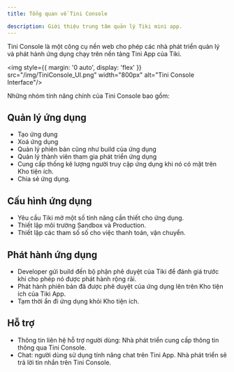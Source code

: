 ```yaml
---
title: Tổng quan về Tini Console

description: Giới thiệu trung tâm quản lý Tiki mini app.
---
```


Tini Console là một công cụ nền web cho phép các nhà phát triển quản lý và phát hành ứng dụng chạy trên nền tảng Tini App của Tiki.

<img style={{ margin: '0 auto', display: 'flex' }} src="/img/TiniConsole_UI.png" width="800px" alt="Tini Console Interface"/>

Những nhóm tính năng chính của Tini Console bao gồm:

## Quản lý ứng dụng

- Tạo ứng dụng
- Xoá ứng dụng
- Quản lý phiên bản cũng như build của ứng dụng
- Quản lý thành viên tham gia phát triển ứng dụng
- Cung cấp thống kê lượng người truy cập ứng dụng khi nó có mặt trên Kho tiện ích.
- Chia sẻ ứng dụng.

## Cấu hình ứng dụng

- Yêu cầu Tiki mở một số tính năng cần thiết cho ứng dụng.
- Thiết lập môi trường Sandbox và Production.
- Thiết lập các tham số số cho việc thanh toán, vận chuyển.

## Phát hành ứng dụng

- Developer gửi build đến bộ phận phê duyệt của Tiki để đánh giá trước khi cho phép nó được phát hành rộng rãi.
- Phát hành phiên bản đã được phê duyệt của ứng dụng lên trên Kho tiện ích của Tiki App.
- Tạm thời ẩn đi ứng dụng khỏi Kho tiện ích.

## Hỗ trợ 

- Thông tin liên hệ hỗ trợ người dùng: Nhà phát triển cung cấp thông tin thông qua Tini Console.
- Chat: người dùng sử dụng tính năng chat trên Tini App. Nhà phát triển sẽ trả lời tin nhắn trên Tini Console.
